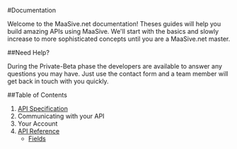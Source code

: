#Documentation

Welcome to the MaaSive.net documentation!  Theses guides will help you build amazing APIs using MaaSive.  We'll start with the basics and slowly increase to more sophisticated concepts until you are a MaaSive.net master.

##Need Help?

During the Private-Beta phase the developers are available to answer any questions you may have. Just use the contact form and a team member will get back in touch with you quickly.


##Table of Contents

1. [API Specification](#/docs/specification)
2. Communicating with your API
3. Your Account
4. [API Reference](/reference)
    - [Fields](/reference/fields)